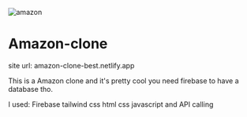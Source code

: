 ![amazon](https://user-images.githubusercontent.com/68082556/129995603-3c2299f8-b8e2-4cb8-9059-1832876c1cb6.PNG)

# Amazon-clone

site url: amazon-clone-best.netlify.app

This is a Amazon clone and it's pretty cool you need firebase to have a database tho.

I used:
Firebase tailwind css html css javascript and API calling
